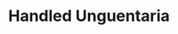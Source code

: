---
label: 
title: "Handled Unguentaria"
order: 680
layout: table-of-contents
presentation: grid
---
